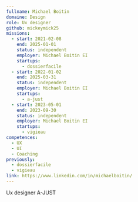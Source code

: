 ```yaml
---
fullname: Michael Boitin
domaine: Design
role: Ux designer
github: mickeymick25
missions:
  - start: 2021-02-08
    end: 2025-01-01
    status: independent
    employer: Michael Boitin EI
    startups:
      - dossierfacile
  - start: 2022-01-02
    end: 2025-03-31
    status: independent
    employer: Michael Boitin EI
    startups:
      - a-just
  - start: 2023-05-01
    end: 2023-09-30
    status: independent
    employer: Michael Boitin EI
    startups:
      - vigieau
competences:
  - UX
  - UI
  - Coaching
previously:
  - dossierfacile
  - vigieau
link: https://www.linkedin.com/in/michaelboitin/
---
```

Ux designer A-JUST

